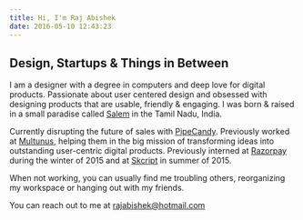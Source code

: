 ```yaml
---
title: Hi, I'm Raj Abishek
date: 2016-05-10 12:43:23
---
```

## Design, Startups & Things in Between
I am a designer with a degree in computers and deep love for digital products. Passionate about user centered design and obsessed with designing products that are usable, friendly & engaging. I was born & raised in a small paradise called <a href="https://en.wikipedia.org/wiki/Salem,_Tamil_Nadu" target="_blank">Salem</a> in the Tamil Nadu, India.

Currently disrupting the future of sales with <a href="https://pipecandy.com" target="_blank">PipeCandy</a>. Previously worked at <a href="http://www.multunus.com" target="_blank">Multunus</a>, helping them in the big mission of transforming ideas into outstanding user-centric digital products. Previously interned at [Razorpay](http://razorpay.com) during the winter of 2015 and at [Skcript](http://skcript.com) in summer of 2015.

When not working, you can usually find me troubling others, reorganizing my workspace or hanging out with my friends.

You can reach out to me at <rajabishek@hotmail.com>


